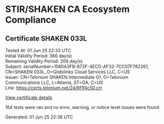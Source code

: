 # STIR/SHAKEN CA Ecosystem Compliance

## Certificate SHAKEN 033L

Tested At: 01 Jun 25 22:33 UTC\
Initial Validity Period: 366 day(s)\
Remaining Validity Period: 209 day(s)\
Subject: serialNumber=1560A3FB-872F-4ECD-AF32-7CC07F782261, CN=SHAKEN 033L, O=Globilinks Cloud Services LLC, C=US\
Issuer: CN=Telonium SHAKEN Intermediate G1, O=Telonium Communications LLC, L=Atlanta, ST=GA, C=US\
Link: https://certs.telonium.net/24/6f1f4c50.crt

[View certificate details](https://x509.io/?cert=MIIDMzCCAtigAwIBAgIQXppSJGApbXPI3ADSjYpIXzAKBggqhkjOPQQDAjB8MQswCQYDVQQGEwJVUzELMAkGA1UECAwCR0ExEDAOBgNVBAcMB0F0bGFudGExJDAiBgNVBAoMG1RlbG9uaXVtIENvbW11bmljYXRpb25zIExMQzEoMCYGA1UEAwwfVGVsb25pdW0gU0hBS0VOIEludGVybWVkaWF0ZSBHMTAeFw0yNDEyMjcxODAxNDBaFw0yNTEyMjcxODAyNDBaMHoxCzAJBgNVBAYTAlVTMSYwJAYDVQQKEx1HbG9iaWxpbmtzIENsb3VkIFNlcnZpY2VzIExMQzEUMBIGA1UEAxMLU0hBS0VOIDAzM0wxLTArBgNVBAUTJDE1NjBBM0ZCLTg3MkYtNEVDRC1BRjMyLTdDQzA3Rjc4MjI2MTBZMBMGByqGSM49AgEGCCqGSM49AwEHA0IABMWXwfpZ5YnuVAw07JIi%2BPbxSSyUnX04whIw6tZVl1P1p28134zd%2FTcBZYfenqbC7ogxNO6z1CgFI5eKUMtIMBOjggE8MIIBODAOBgNVHQ8BAf8EBAMCB4AwDAYDVR0TAQH%2FBAIwADAdBgNVHQ4EFgQUrgaLR94PC8CvpgLv8i4CqNwR%2F9UwHwYDVR0jBBgwFoAUqiS7%2FxR1QHkth2%2FoDUF3yrvNiLAwFwYDVR0gBBAwDjAMBgpghkgBhv8JAQEEMIGmBgNVHR8EgZ4wgZswgZigOqA4hjZodHRwczovL2F1dGhlbnRpY2F0ZS1hcGkuaWNvbmVjdGl2LmNvbS9kb3dubG9hZC92MS9jcmyiWqRYMFYxFDASBgNVBAcTC0JyaWRnZXdhdGVyMQswCQYDVQQIEwJOSjETMBEGA1UEAxMKU1RJLVBBIENSTDELMAkGA1UEBhMCVVMxDzANBgNVBAoTBlNUSS1QQTAWBggrBgEFBQcBGgQKMAigBhYEMDMzTDAKBggqhkjOPQQDAgNJADBGAiEA4vMNpLbzDGJ5DNdo7CwIpdfMpOChqlUSZdCByPoLsGcCIQDxtdLeqcvBykFhpgllU6y3gRXUIugq1vq1JMNdj2h1cA%3D%3D)

164 tests were ran and no error, warning, or notice level issues were found


Generated: 01 Jun 25 22:38 UTC